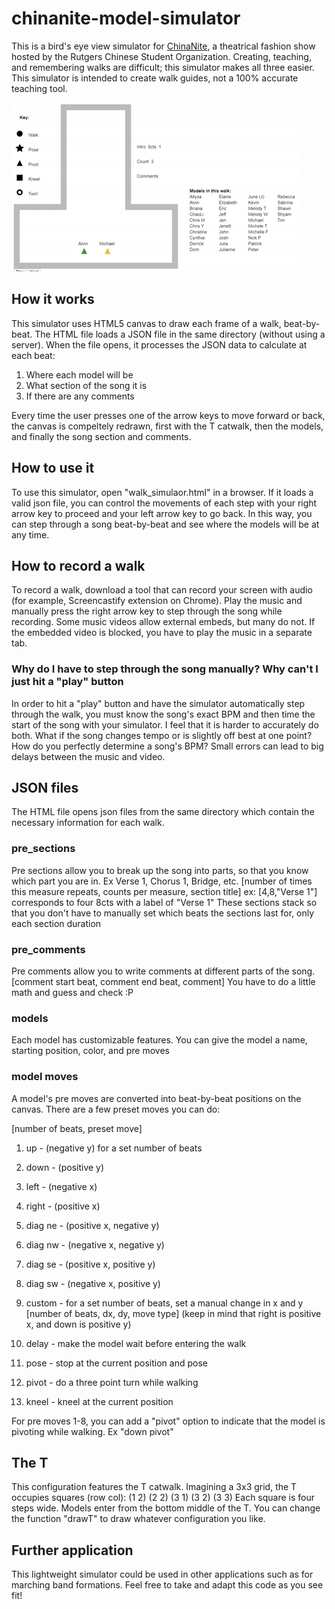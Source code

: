 # chinanite-model-simulator
This is a bird's eye view simulator for [ChinaNite](https://www.youtube.com/watch?v=hqvDFgA9IJc), a theatrical fashion show hosted by the Rutgers Chinese Student Organization. Creating, teaching, and remembering walks are difficult; this simulator makes all three easier.
This simulator is intended to create walk guides, not a 100% accurate teaching tool.

![Alt Text](example.gif)

## How it works
This simulator uses HTML5 canvas to draw each frame of a walk, beat-by-beat. The HTML file loads a JSON file in the same directory (without using a server). When the file opens, it processes the JSON data to calculate at each beat:
1) Where each model will be
2) What section of the song it is
3) If there are any comments

Every time the user presses one of the arrow keys to move forward or back, the canvas is compeltely redrawn, first with the T catwalk, then the models, and finally the song section and comments.

## How to use it
To use this simulator, open "walk_simulaor.html" in a browser. If it loads a valid json file, you can control the movements of each step with your right arrow key to proceed and your left arrow key to go back. In this way, you can step through a song beat-by-beat and see where the models will be at any time.

## How to record a walk
To record a walk, download a tool that can record your screen with audio (for example, Screencastify extension on Chrome). Play the music and manually press the right arrow key to step through the song while recording. Some music videos allow external embeds, but many do not. If the embedded video is blocked, you have to play the music in a separate tab.

### Why do I have to step through the song manually? Why can't I just hit a "play" button
In order to hit a "play" button and have the simulator automatically step through the walk, you must know the song's exact BPM and then time the start of the song with your simulator. I feel that it is harder to accurately do both. What if the song changes tempo or is slightly off best at one point? How do you perfectly determine a song's BPM? Small errors can lead to big delays between the music and video.

## JSON files
The HTML file opens json files from the same directory which contain the necessary information for each walk.

### pre_sections
Pre sections allow you to break up the song into parts, so that you know which part you are in. Ex Verse 1, Chorus 1, Bridge, etc.
[number of times this measure repeats, counts per measure, section title]
ex: [4,8,"Verse 1"] corresponds to four 8cts with a label of "Verse 1"
These sections stack so that you don't have to manually set which beats the sections last for, only each section duration

### pre_comments
Pre comments allow you to write comments at different parts of the song.
[comment start beat, comment end beat, comment]
You have to do a little math and guess and check :P

### models
Each model has customizable features. You can give the model a name, starting position, color, and pre moves

### model moves
A model's pre moves are converted into beat-by-beat positions on the canvas. There are a few preset moves you can do:

[number of beats, preset move]
1) up - (negative y) for a set number of beats
2) down - (positive y)
3) left - (negative x)
4) right - (positive x)
5) diag ne - (positive x, negative y)
6) diag nw - (negative x, negative y)
7) diag se - (positive x, positive y)
8) diag sw - (negative x, positive y)

9) custom - for a set number of beats, set a manual change in x and y
[number of beats, dx, dy, move type] (keep in mind that right is positive x, and down is positive y)

10) delay - make the model wait before entering the walk
11) pose - stop at the current position and pose
12) pivot - do a three point turn while walking
13) kneel - kneel at the current position

For pre moves 1-8, you can add a "pivot" option to indicate that the model is pivoting while walking. Ex "down pivot"



## The T
This configuration features the T catwalk. Imagining a 3x3 grid, the T occupies squares (row col):
(1 2)
(2 2)
(3 1)
(3 2)
(3 3)
Each square is four steps wide. Models enter from the bottom middle of the T.
You can change the function "drawT" to draw whatever configuration you like.


## Further application
This lightweight simulator could be used in other applications such as for marching band formations. Feel free to take and adapt this code as you see fit!
